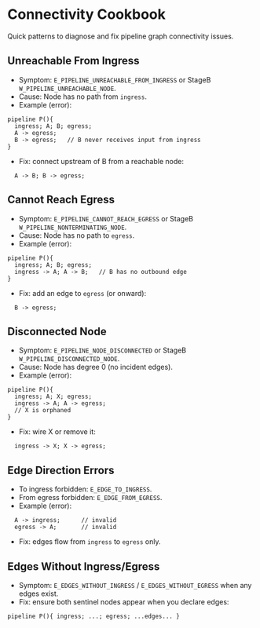 # Connectivity Cookbook

Quick patterns to diagnose and fix pipeline graph connectivity issues.

## Unreachable From Ingress
- Symptom: `E_PIPELINE_UNREACHABLE_FROM_INGRESS` or StageB `W_PIPELINE_UNREACHABLE_NODE`.
- Cause: Node has no path from `ingress`.
- Example (error):
```
pipeline P(){
  ingress; A; B; egress;
  A -> egress;
  B -> egress;   // B never receives input from ingress
}
```
- Fix: connect upstream of B from a reachable node:
```
  A -> B; B -> egress;
```

## Cannot Reach Egress
- Symptom: `E_PIPELINE_CANNOT_REACH_EGRESS` or StageB `W_PIPELINE_NONTERMINATING_NODE`.
- Cause: Node has no path to `egress`.
- Example (error):
```
pipeline P(){
  ingress; A; B; egress;
  ingress -> A; A -> B;   // B has no outbound edge
}
```
- Fix: add an edge to `egress` (or onward):
```
  B -> egress;
```

## Disconnected Node
- Symptom: `E_PIPELINE_NODE_DISCONNECTED` or StageB `W_PIPELINE_DISCONNECTED_NODE`.
- Cause: Node has degree 0 (no incident edges).
- Example (error):
```
pipeline P(){
  ingress; A; X; egress;
  ingress -> A; A -> egress;
  // X is orphaned
}
```
- Fix: wire X or remove it:
```
  ingress -> X; X -> egress;
```

## Edge Direction Errors
- To ingress forbidden: `E_EDGE_TO_INGRESS`.
- From egress forbidden: `E_EDGE_FROM_EGRESS`.
- Example (error):
```
  A -> ingress;      // invalid
  egress -> A;       // invalid
```
- Fix: edges flow from `ingress` to `egress` only.

## Edges Without Ingress/Egress
- Symptom: `E_EDGES_WITHOUT_INGRESS` / `E_EDGES_WITHOUT_EGRESS` when any edges exist.
- Fix: ensure both sentinel nodes appear when you declare edges:
```
pipeline P(){ ingress; ...; egress; ...edges... }
```

